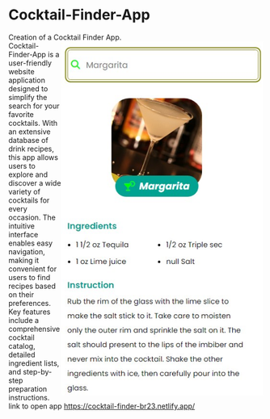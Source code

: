 # Cocktail-Finder-App
Creation of a Cocktail Finder App.
<img align="right" alt="Coding is life" width="400" src="/img/cocktail.jpg"><br>
Cocktail-Finder-App is a user-friendly website application designed to simplify the search for your favorite cocktails. With an extensive database of drink recipes, this app allows users to explore and discover a wide variety of cocktails for every occasion. The intuitive interface enables easy navigation, making it convenient for users to find recipes based on their preferences.
Key features include a comprehensive cocktail catalog, detailed ingredient lists, and step-by-step preparation instructions.
link to open app 
https://cocktail-finder-br23.netlify.app/
